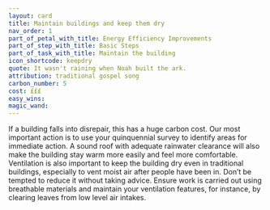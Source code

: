 ```yaml
---
layout: card
title: Maintain buildings and keep them dry
nav_order: 1
part_of_petal_with_title: Energy Efficiency Improvements
part_of_step_with_title: Basic Steps
part_of_task_with_title: Maintain the building
icon_shortcode: keepdry
quote: It wasn't raining when Noah built the ark.
attribution: traditional gospel song
carbon_number: 5
cost: £££
easy_wins: 
magic_wand: 
---
```


<p>If a building falls into disrepair, this has a huge carbon cost.  Our most important action is to use your quinquennial survey to identify areas for immediate action.   A sound roof with adequate rainwater clearance will also make the building stay warm more easily and feel more comfortable. Ventilation is also important to keep the building dry even in traditional buildings, especially to vent moist air after people have been in. Don’t be tempted to reduce it without taking advice. Ensure work is carried out using breathable materials and maintain your ventilation features, for instance, by clearing leaves from low level air intakes.</p> 
